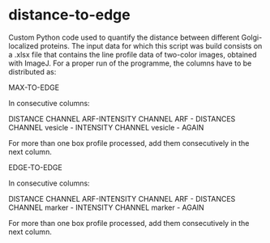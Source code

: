 # distance-to-edge

Custom Python code used to quantify the distance between different Golgi-localized proteins. 
The input data for which this script was build consists on a .xlsx file that contains the line profile data of two-color images, obtained with ImageJ. 
For a proper run of the programme, the columns have to be distributed as: 

MAX-TO-EDGE

In consecutive columns:

DISTANCE CHANNEL ARF-INTENSITY CHANNEL ARF - DISTANCES CHANNEL vesicle - INTENSITY CHANNEL vesicle - AGAIN 

For more than one box profile processed, add them consecutively in the next column.


EDGE-TO-EDGE

In consecutive columns:


DISTANCE CHANNEL ARF-INTENSITY CHANNEL ARF - DISTANCES CHANNEL marker - INTENSITY CHANNEL marker - AGAIN 


For more than one box profile processed, add them consecutively in the next column.


